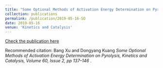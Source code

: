 ```yaml
---
title: "Some Optional Methods of Activation Energy Determination on Pyrolysis"
collection: publications
permalink: /publication/2019-05-16-SO
date: 2019-05-16
venue: 'Kinetics and Catalysis'
---
```



[Check the publication here](https://link.springer.com/article/10.1134/S0023158419020125)

Recommended citation: Bang Xu and Dongyang Kuang
<i>Some Optional Methods of Activation Energy Determination on Pyrolysis, Kinetics and Catalysis, Volume 60, Issue 2, pp 137–146 </i>.
